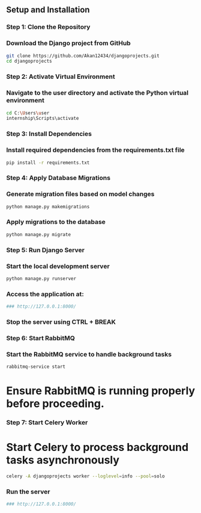 ## Setup and Installation

### Step 1: Clone the Repository
### Download the Django project from GitHub
```bash
git clone https://github.com/Akan12434/djangoprojects.git  
cd djangoprojects
```

### Step 2: Activate Virtual Environment
### Navigate to the user directory and activate the Python virtual environment
```bash
cd C:\Users\user  
internship\Scripts\activate
``` 

### Step 3: Install Dependencies
### Install required dependencies from the requirements.txt file
```bash
pip install -r requirements.txt
```

### Step 4: Apply Database Migrations
### Generate migration files based on model changes
```bash
python manage.py makemigrations
```

### Apply migrations to the database
```bash
python manage.py migrate
```

### Step 5: Run Django Server
### Start the local development server
```bash
python manage.py runserver
```

### Access the application at:
```bash
### http://127.0.0.1:8000/
```

### Stop the server using CTRL + BREAK

### Step 6: Start RabbitMQ
### Start the RabbitMQ service to handle background tasks
```bash
rabbitmq-service start
```

# Ensure RabbitMQ is running properly before proceeding.

### Step 7: Start Celery Worker
# Start Celery to process background tasks asynchronously
```bash
celery -A djangoprojects worker --loglevel=info --pool=solo
```
### Run the server 
```bash
### http://127.0.0.1:8000/
```

